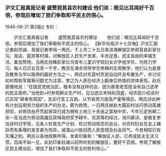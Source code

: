 ### 沪文汇报真报记者  盛赞我莒县农村建设  他们说：眼见比耳闻好千百倍，参观后增加了我们争取和平民主的信心。

1946-08-21
第2版()
专栏：

　　沪文汇报真报记者
　　盛赞我莒县农村建设
　　他们说：眼见比耳闻好千百倍，参观后增加了我们争取和平民主的信心。
    【新华社临沂十七日电】沪文汇报记者赵则诚、真报记者李纯一两氏，于上月二十五日来滨海解放区参观莒县彭家仕沟、良店、筵宾等村镇，对解放区人民生产发家、丰衣足食、民主自由的幸福生活，备加赞扬。当两氏目睹彭家仕沟青年儿童识字班妇女识字组学员，均努力学习，每人已识五百至一千字，教员在课余领导学生修棉的实用教学，他们认为是普及教育与学以致用的最好方法之一。两氏对东筵村农民自动开会布置生产，并讨论如何帮助军属等问题尤为注意，誉之为人民在经济上翻身后热情的具体表现。赵氏感慨地说：“在国民党统治区，根本没有这样的会，因为那里老百姓没有自己选举的民主政府。”当他到×村参观群众生产时，见沿途庄禾特别茂盛，经农民介绍该村已实现“耕者有其田”，且实行变工互助、以节省劳力提高产量等情后，两氏对此种有计划运用劳力组织生产的办法，颇为称赞。一日两氏继赴大履前村访问劳动英雄郑信，对郑信由开荒起家现已成为拥有土地三十余亩之富裕中农，今年已走到耕二余一及当选为劳动英雄后获得政府奖予耕牛、农具等的经过，询问甚详。是晚复参加该村识字班，见各人检查生产计划、检讨劳动观念的会议，对农村妇女在会上踊跃而有条理的发言甚为惊异，咸谓山川依旧而人民思想及社会风气，今昔相较已有天壤之别。两氏以各地观察所得，发表印象称：“解放区人民，已养成民主生活习惯，百闻不如一见，此刻印象较诸以前所听到的解放区，要好千百倍。参观了解放区民主建设后，增加了我们争取和平民主的胜利信心。”
